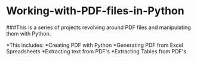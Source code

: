# Working-with-PDF-files-in-Python
###This is a series of projects revolving around PDF files and manipulating them with Python.

*This includes:
  *Creating PDF with Python 
  *Generating PDF from Excel Spreadsheets 
  *Extracting text from PDF's
  *Extracting Tables from PDF's

